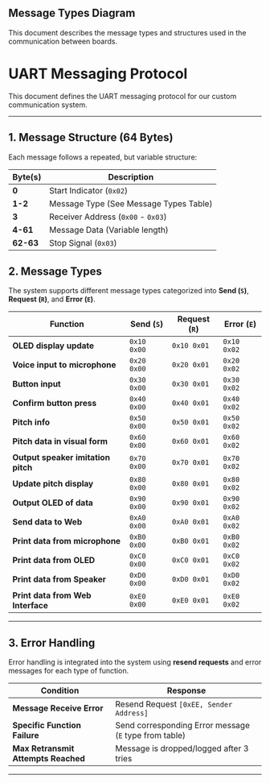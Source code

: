 ## Message Types Diagram

This document describes the message types and structures used in the communication between boards.

# UART Messaging Protocol

This document defines the UART messaging protocol for our custom communication system.

---

## 1. Message Structure (64 Bytes)

Each message follows a repeated, but variable structure:

| Byte(s)  | Description                          |
|----------|--------------------------------------|
| **0**    | Start Indicator (`0x02`)            |
| **1-2**  | Message Type (See Message Types Table) |
| **3**    | Receiver Address (`0x00` - `0x03`)  |
| **4-61** | Message Data (Variable length)      |
| **62-63** | Stop Signal (`0x03`)               |
## 2. Message Types

The system supports different message types categorized into **Send (`S`)**, **Request (`R`)**, and **Error (`E`)**.

| Function                           | **Send (`S`)**  | **Request (`R`)** | **Error (`E`)**  |
|------------------------------------|---------------|---------------|---------------|
| **OLED display update**            | `0x10 0x00`   | `0x10 0x01`   | `0x10 0x02`   |
| **Voice input to microphone**       | `0x20 0x00`   | `0x20 0x01`   | `0x20 0x02`   |
| **Button input**                    | `0x30 0x00`   | `0x30 0x01`   | `0x30 0x02`   |
| **Confirm button press**            | `0x40 0x00`   | `0x40 0x01`   | `0x40 0x02`   |
| **Pitch info**                      | `0x50 0x00`   | `0x50 0x01`   | `0x50 0x02`   |
| **Pitch data in visual form**       | `0x60 0x00`   | `0x60 0x01`   | `0x60 0x02`   |
| **Output speaker imitation pitch**  | `0x70 0x00`   | `0x70 0x01`   | `0x70 0x02`   |
| **Update pitch display**            | `0x80 0x00`   | `0x80 0x01`   | `0x80 0x02`   |
| **Output OLED of data**             | `0x90 0x00`   | `0x90 0x01`   | `0x90 0x02`   |
| **Send data to Web**                | `0xA0 0x00`   | `0xA0 0x01`   | `0xA0 0x02`   |
| **Print data from microphone**      | `0xB0 0x00`   | `0xB0 0x01`   | `0xB0 0x02`   |
| **Print data from OLED**            | `0xC0 0x00`   | `0xC0 0x01`   | `0xC0 0x02`   |
| **Print data from Speaker**         | `0xD0 0x00`   | `0xD0 0x01`   | `0xD0 0x02`   |
| **Print data from Web Interface**   | `0xE0 0x00`   | `0xE0 0x01`   | `0xE0 0x02`   |

---

## 3. Error Handling

Error handling is integrated into the system using **resend requests** and error messages for each type of function.

| Condition                          | Response                                      |
|------------------------------------|----------------------------------------------|
| **Message Receive Error**                   | Resend Request `[0xEE, Sender Address]`     |
| **Specific Function Failure**       | Send corresponding Error message (`E` type from table) |
| **Max Retransmit Attempts Reached** | Message is dropped/logged after 3 tries                  |

---
